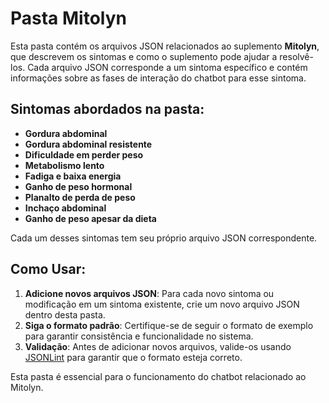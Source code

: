 # Pasta Mitolyn

Esta pasta contém os arquivos JSON relacionados ao suplemento **Mitolyn**, que descrevem os sintomas e como o suplemento pode ajudar a resolvê-los. Cada arquivo JSON corresponde a um sintoma específico e contém informações sobre as fases de interação do chatbot para esse sintoma.

## Sintomas abordados na pasta:

- **Gordura abdominal**
- **Gordura abdominal resistente**
- **Dificuldade em perder peso**
- **Metabolismo lento**
- **Fadiga e baixa energia**
- **Ganho de peso hormonal**
- **Planalto de perda de peso**
- **Inchaço abdominal**
- **Ganho de peso apesar da dieta**

Cada um desses sintomas tem seu próprio arquivo JSON correspondente.

## Como Usar:

1. **Adicione novos arquivos JSON**: Para cada novo sintoma ou modificação em um sintoma existente, crie um novo arquivo JSON dentro desta pasta.
2. **Siga o formato padrão**: Certifique-se de seguir o formato de exemplo para garantir consistência e funcionalidade no sistema.
3. **Validação**: Antes de adicionar novos arquivos, valide-os usando [JSONLint](https://jsonlint.com) para garantir que o formato esteja correto.

Esta pasta é essencial para o funcionamento do chatbot relacionado ao Mitolyn.

